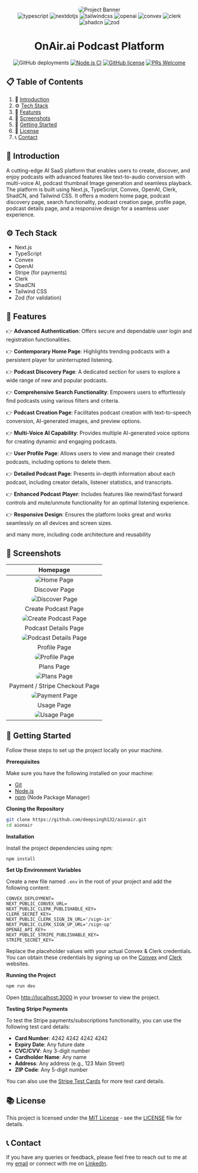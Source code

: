 <div align="center">
  <br />
      <img src="assets/banner.png" alt="Project Banner" style="border-radius:12px; max-width:100%;">
  <br />

  <div>
    <img src="https://img.shields.io/badge/-Typescript-black?style=for-the-badge&logoColor=white&logo=typescript&color=3178C6" alt="typescript" />
    <img src="https://img.shields.io/badge/-Next_._JS-black?style=for-the-badge&logoColor=white&logo=nextdotjs&color=000000" alt="nextdotjs" />
    <img src="https://img.shields.io/badge/-Tailwind_CSS-black?style=for-the-badge&logoColor=white&logo=tailwindcss&color=06B6D4" alt="tailwindcss" />
    <img src="https://img.shields.io/badge/-OpenAI-black?style=for-the-badge&logoColor=white&logo=openai&color=412991" alt="openai" />
    <img src="https://img.shields.io/badge/-Convex-black?style=for-the-badge&logoColor=white&logo=convex&color=FFD700" alt="convex" />
    <img src="https://img.shields.io/badge/-Clerk-black?style=for-the-badge&logoColor=white&logo=clerk&color=000000" alt="clerk" />
    <img src="https://img.shields.io/badge/shadcn%2Fui-000000?style=for-the-badge&logo=shadcnui&logoColor=white" alt="shadcn" />
    <img src="https://img.shields.io/badge/zod-%233068b7.svg?style=for-the-badge&logo=zod&logoColor=white)" alt="zod">

  </div>

  <h1 align="center">OnAir.ai Podcast Platform</h1>

  ![GitHub deployments](https://img.shields.io/github/deployments/deepsingh132/aionair/production?label=build)
  [![Node.js CI](https://github.com/deepsingh132/aionair/actions/workflows/node.js.yml/badge.svg)](https://github.com/deepsingh132/aionair/actions/workflows/node.js.yml)
  [![GitHub license](https://img.shields.io/badge/license-MIT-blue.svg)](https://github.com/facebook/react/blob/main/LICENSE)
  [![PRs Welcome](https://img.shields.io/badge/PRs-welcome-brightgreen.svg)](https://reactjs.org/docs/how-to-contribute.html#your-first-pull-request)



</div>

## 📋 <a name="table">Table of Contents</a>

1. 🤖 [Introduction](#introduction)
2. ⚙️ [Tech Stack](#tech-stack)
3. 🔋 [Features](#features)
4. 📸 [Screenshots](#screenshots)
5. 🤸 [Getting Started](#getting-started)
6. 📄 [License](#license)
7. 📞 [Contact](#contact)


## <a name="introduction">🤖 Introduction</a>

A cutting-edge AI SaaS platform that enables users to create, discover, and enjoy podcasts with advanced features like text-to-audio conversion with multi-voice AI, podcast thumbnail Image generation and seamless playback. The platform is built using Next.js, TypeScript, Convex, OpenAI, Clerk, ShadCN, and Tailwind CSS. It offers a modern home page, podcast discovery page, search functionality, podcast creation page, profile page, podcast details page, and a responsive design for a seamless user experience.

## <a name="tech-stack">⚙️ Tech Stack</a>

- Next.js
- TypeScript
- Convex
- OpenAI
- Stripe (for payments)
- Clerk
- ShadCN
- Tailwind CSS
- Zod (for validation)

## <a name="features">🔋 Features</a>

👉 **Advanced Authentication**: Offers secure and dependable user login and registration functionalities.

👉 **Contemporary Home Page**: Highlights trending podcasts with a persistent player for uninterrupted listening.

👉 **Podcast Discovery Page**: A dedicated section for users to explore a wide range of new and popular podcasts.

👉 **Comprehensive Search Functionality**: Empowers users to effortlessly find podcasts using various filters and criteria.

👉 **Podcast Creation Page**: Facilitates podcast creation with text-to-speech conversion, AI-generated images, and preview options.

👉 **Multi-Voice AI Capability**: Provides multiple AI-generated voice options for creating dynamic and engaging podcasts.

👉 **User Profile Page**: Allows users to view and manage their created podcasts, including options to delete them.

👉 **Detailed Podcast Page**: Presents in-depth information about each podcast, including creator details, listener statistics, and transcripts.

👉 **Enhanced Podcast Player**: Includes features like rewind/fast forward controls and mute/unmute functionality for an optimal listening experience.

👉 **Responsive Design**: Ensures the platform looks great and works seamlessly on all devices and screen sizes.

and many more, including code architecture and reusability

## <a name="screenshots">📸 Screenshots</a>

| Homepage |
| :-----------: |
|  <img src="assets/screenshots/home.png" alt="Home Page" style="border-radius:12px; max-width:100%;">  |
| Discover Page |
| <img src="assets/screenshots/discover.png" alt="Discover Page" style="border-radius:12px; max-width:100%;">   |
| Create Podcast Page |
| <img src="assets/screenshots/create.png" alt="Create Podcast Page" style="border-radius:12px; max-width:100%;"> |
| Podcast Details Page |
|  <img src="assets/screenshots/podcast.png" alt="Podcast Details Page" style="border-radius:12px; max-width:100%;"> |
| Profile Page |
|  <img src="assets/screenshots/profile.png" alt="Profile Page" style="border-radius:12px; max-width:100%;"> |
| Plans Page |
|  <img src="assets/screenshots/plans.png" alt="Plans Page" style="border-radius:12px; max-width:100%;"> |
| Payment / Stripe Checkout Page |
|  <img src="assets/screenshots/stripe.png" alt="Payment Page" style="border-radius:12px; max-width:100%;"> |
| Usage Page |
|  <img src="assets/screenshots/usage.png" alt="Usage Page" style="border-radius:12px; max-width:100%;"> |


## <a name="getting-started">🤸 Getting Started</a>

Follow these steps to set up the project locally on your machine.

**Prerequisites**

Make sure you have the following installed on your machine:

- [Git](https://git-scm.com/)
- [Node.js](https://nodejs.org/en)
- [npm](https://www.npmjs.com/) (Node Package Manager)

**Cloning the Repository**

```bash
git clone https://github.com/deepsingh132/aionair.git
cd aionair
```

**Installation**

Install the project dependencies using npm:

```bash
npm install
```

**Set Up Environment Variables**

Create a new file named `.env` in the root of your project and add the following content:

```env
CONVEX_DEPLOYMENT=
NEXT_PUBLIC_CONVEX_URL=
NEXT_PUBLIC_CLERK_PUBLISHABLE_KEY=
CLERK_SECRET_KEY=
NEXT_PUBLIC_CLERK_SIGN_IN_URL='/sign-in'
NEXT_PUBLIC_CLERK_SIGN_UP_URL='/sign-up'
OPENAI_API_KEY=
NEXT_PUBLIC_STRIPE_PUBLISHABLE_KEY=
STRIPE_SECRET_KEY=
```

Replace the placeholder values with your actual Convex & Clerk credentials. You can obtain these credentials by signing up on the [Convex](https://www.convex.dev/) and [Clerk](https://clerk.com/) websites.

**Running the Project**

```bash
npm run dev
```

Open [http://localhost:3000](http://localhost:3000) in your browser to view the project.

**Testing Stripe Payments**

To test the Stripe payments/subscriptions functionality, you can use the following test card details:

- **Card Number**: 4242 4242 4242 4242
- **Expiry Date**: Any future date
- **CVC/CVV**: Any 3-digit number
- **Cardholder Name**: Any name
- **Address**: Any address (e.g., 123 Main Street)
- **ZIP Code**: Any 5-digit number

You can also use the [Stripe Test Cards](https://docs.stripe.com/testing#cards) for more test card details.


## <a name="license">📚 License</a>

This project is licensed under the [MIT License](https://opensource.org/licenses/MIT) - see the [LICENSE](LICENSE) file for details.

## <a name="contact">📞 Contact</a>

If you have any queries or feedback, please feel free to reach out to me at my [email](mailto:mandeeparora132@gmail.com) or connect with me on [LinkedIn](https://www.linkedin.com/in/deepsingh132/).

<br />
<br />
